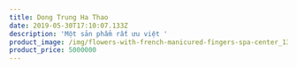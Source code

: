 ```yaml
---
title: Dong Trung Ha Thao
date: 2019-05-30T17:10:07.133Z
description: 'Một sản phẩm rất ưu việt '
product_image: /img/flowers-with-french-manicured-fingers-spa-center_13339-287909.png
product_price: 5000000
---
```



